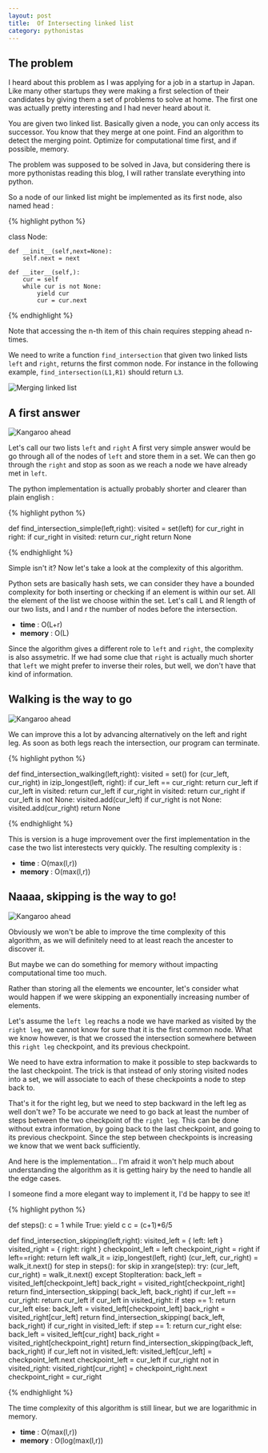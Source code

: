 ```yaml
---
layout: post
title:  Of Intersecting linked list
category: pythonistas
---
```





The problem
---------------------------------------------

I heard about this problem as I was applying for a job in a startup
in Japan. Like many other startups they were making a first selection of their candidates by giving them a set of problems to solve at home. The first one was actually pretty interesting and I had never heard about it.

You are given two linked list. Basically given a node, you can only access its successor. You know that they merge at one point. Find an algorithm to detect the merging point. Optimize for computational time first, and if possible, memory.

The problem was supposed to be solved in Java, but considering there is more pythonistas reading this blog, I will rather translate everything into python.

So a node of our linked list might be implemented as its first node, also named head :

{% highlight python %}

class Node:
    
    def __init__(self,next=None):
        self.next = next

    def __iter__(self,):
        cur = self
        while cur is not None:
            yield cur
            cur = cur.next

{% endhighlight %}


Note that accessing the n-th item of this chain requires stepping ahead n-times.

We need to write a function ``find_intersection`` that given two linked lists ``left`` and ``right``, returns the first common node. For instance in the following example, ``find_intersection(L1,R1)`` should return ``L3``.

![Merging linked list](/images/chain/chain.png)



A first answer
------------------------


![Kangaroo ahead](/images/chain/oneleg.jpg)

Let's call our two lists ``left`` and ``right``
A first very simple answer would be go through all of the nodes of ``left`` and store them in a set. We can then go through the ``right`` and stop as soon as we reach a node we have already met in ``left``.

The python implementation is actually probably shorter and clearer than plain english :

{% highlight python %}

def find_intersection_simple(left,right):
    visited = set(left)
    for cur_right in right:
        if cur_right in visited:
            return cur_right
    return None

{% endhighlight %}

Simple isn't it? 
Now let's take a look at the complexity of this algorithm.

Python sets are basically hash sets, we can consider they have a bounded complexity for both inserting or checking if an element is within our set. All the element of the list we choose  within the set. Let's call L and R length of our two lists, and l and r the number of nodes before the intersection.

- **time** : O(L+r)
- **memory** : O(L)

Since the algorithm gives a different role to ``left`` and ``right``, the complexity is 
also assymetric. If we had some clue that ``right`` is actually much shorter that ``left`` we might prefer to inverse their roles, but well, we don't have that kind of information.






Walking is the way to go
---------------------------


![Kangaroo ahead](/images/chain/walking.jpg)

We can improve this a lot by advancing alternatively on the left and right leg. As soon as both legs reach the intersection, our program can terminate.

{% highlight python %}

def find_intersection_walking(left,right):
    visited = set()
    for (cur_left, cur_right) in izip_longest(left, right):
        if cur_left == cur_right:
            return cur_left
        if cur_left in visited:
            return cur_left
        if cur_right in visited:
            return cur_right
        if cur_left is not None:
            visited.add(cur_left)
        if cur_right is not None:
            visited.add(cur_right)
    return None

{% endhighlight %}

This is version is a huge improvement over the first implementation in the case the two list interestects very quickly. The resulting complexity is :

- **time** : O(max(l,r))
- **memory** : O(max(l,r))



Naaaa, skipping is the way to go!
------------------------------------------------------- 


![Kangaroo ahead](/images/chain/bunny.jpg)

Obviously we won't be able to improve the time complexity of this algorithm, as we will definitely need to at least reach the ancester to discover it.

But maybe we can do something for memory without impacting computational time too much.

Rather than storing all the elements we encounter, let's consider what would happen if we were skipping an exponentially increasing number of elements.

Let's assume the ``left leg`` reachs a node we have marked as visited by the ``right leg``, we cannot know for sure that it is the first common node. What we know however, is that we crossed the intersection somewhere between this ``right leg`` checkpoint, and its previous checkpoint.

We need to have extra information to make it possible to step backwards to the last checkpoint. The trick is that instead of only storing visited nodes into a set, we will associate to each of these checkpoints a node to step back to.

That's it for the right leg, but we need to step backward in the left leg as well don't we? To be accurate we need to go back at least the number of steps between the two checkpoint of the ``right leg``. This can be done without extra information, by going back to the last checkpoint, and going to its previous checkpoint. Since the 
step between checkpoints is increasing we know that we went back sufficiently.

And here is the implementation... I'm afraid it won't 
help much about understanding the algorithm as it is 
getting hairy by the need to handle all the edge cases.

I someone find a more elegant way to implement it, I'd
be happy to see it!

{% highlight python %}

def steps():
  c = 1
  while True:
    yield c
    c = (c+1)*6/5

def find_intersection_skipping(left,right):
  visited_left = { left: left }
  visited_right = { right: right }
  checkpoint_left = left
  checkpoint_right = right
  if left==right:
    return left
  walk_it = izip_longest(left, right)
  (cur_left, cur_right) = walk_it.next()
  for step in steps():
    for skip in xrange(step):
      try:
        (cur_left, cur_right) = walk_it.next()
      except StopIteration:
        back_left = visited_left[checkpoint_left]
        back_right = visited_right[checkpoint_right]
        return find_intersection_skipping(
                back_left, 
                back_right)
      if cur_left == cur_right:
        return cur_left
      if cur_left in visited_right:
        if step == 1:
          return cur_left
        else:
          back_left = visited_left[checkpoint_left]
          back_right = visited_right[cur_left]
          return find_intersection_skipping(
                    back_left,
                    back_right)
      if cur_right in visited_left:
        if step == 1:
          return cur_right
        else:
          back_left = visited_left[cur_right]
          back_right = visited_right[checkpoint_right]
          return find_intersection_skipping(back_left, back_right)
    if cur_left not in visited_left:
      visited_left[cur_left] = checkpoint_left.next
      checkpoint_left = cur_left
    if cur_right not in visited_right:
      visited_right[cur_right] = checkpoint_right.next
      checkpoint_right = cur_right

{% endhighlight %}

The time complexity of this algorithm is still linear, but
we are logarithmic in memory.

- **time** : O(max(l,r))
- **memory** : O(log(max(l,r))

